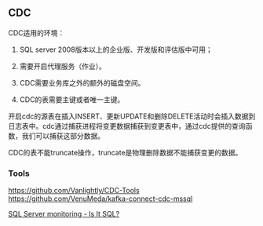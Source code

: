 

## CDC
CDC适用的环境：

1. SQL server 2008版本以上的企业版、开发版和评估版中可用；

2. 需要开启代理服务（作业）。

3. CDC需要业务库之外的额外的磁盘空间。

4. CDC的表需要主键或者唯一主键。

开启cdc的源表在插入INSERT、更新UPDATE和删除DELETE活动时会插入数据到日志表中。cdc通过捕获进程将变更数据捕获到变更表中，通过cdc提供的查询函数，我们可以捕获这部分数据。 

CDC的表不能truncate操作，truncate是物理删除数据不能捕获变更的数据。

### Tools
https://github.com/Vanlightly/CDC-Tools
https://github.com/VenuMeda/kafka-connect-cdc-mssql

[SQL Server monitoring - Is It SQL?](https://www.scalesql.com/isitsql/)
